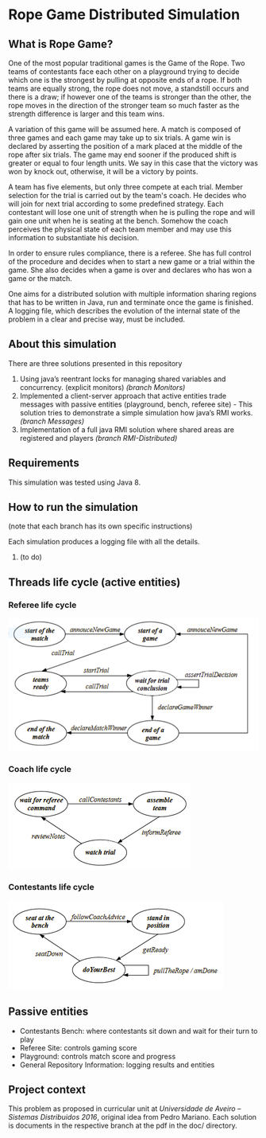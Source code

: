# Rope Game Distributed Simulation

## What is Rope Game?

One of the most popular traditional games is the Game of the Rope. Two teams of contestants face each other on a playground trying to decide which one is the strongest by pulling at opposite ends of a rope. If both teams are equally strong, the rope does not move, a standstill occurs and there is a draw; if however one of the teams is stronger than the other, the rope moves in the direction of the stronger team so much faster as the strength difference is larger and this team wins.

A variation of this game will be assumed here. A match is composed of three games and each game may take up to six trials. A game win is declared by asserting the position of a mark placed at the middle of the rope after six trials. The game may end sooner if the produced shift is greater or equal to four length units. We say in this case that the victory was won by knock out, otherwise, it will be a victory by points.

A team has five elements, but only three compete at each trial. Member selection for the trial is carried out by the team's coach. He decides who will join for next trial according to some predefined strategy.
Each contestant will lose one unit of strength when he is pulling the rope and will gain one unit when he is seating at the bench. Somehow the coach perceives the physical state of each team member and may use this information to substantiate his decision.

In order to ensure rules compliance, there is a referee. She has full control of the procedure and
decides when to start a new game or a trial within the game. She also decides when a game is over and declares who has won a game or the match.

One aims for a distributed solution with multiple information sharing regions that has to be written in Java, run and terminate once the game is finished.
A logging file, which describes the evolution of the internal state of the problem in a clear and precise way, must be included.

## About this simulation

There are three solutions presented in this repository

1. Using java’s reentrant locks for managing shared variables and concurrency. (explicit monitors) *(branch Monitors)*
2. Implemented a client-server approach that active entities trade messages with passive entities (playground, bench, referee site) -  This solution tries to demonstrate a simple simulation how java’s RMI works. *(branch Messages)*
3. Implementation of a full java RMI solution where shared areas are registered and players *(branch RMI-Distributed)*

## Requirements
This simulation was tested using Java 8.
## How to run the simulation
(note that each branch has its own specific instructions)

Each simulation produces a logging file with all the details.

1. (to do)

## Threads life cycle (active entities)
### Referee life cycle
![Referee life cycle](https://github.com/luminoso/sd-p3g4/raw/Monitors/doc/rf_lifecycle.png)
### Coach life cycle
![Coach life cycle](https://github.com/luminoso/sd-p3g4/raw/Monitors/doc/coach_lifecycle.png)
### Contestants life cycle
![Contestants life cycle](https://github.com/luminoso/sd-p3g4/raw/Monitors/doc/contestants_lifecycle.png)

## Passive entities 
- Contestants Bench: where contestants sit down and wait for their turn to play
- Referee Site: controls gaming score
- Playground: controls match score and progress
- General Repository Information: logging results and entities

## Project context
This problem as proposed in curricular unit at *Universidade de Aveiro – Sistemas Distribuidos 2016*, original idea from Pedro Mariano. Each solution is documents in the respective branch at the pdf in the doc/ directory.
